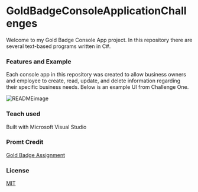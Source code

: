 # GoldBadgeConsoleApplicationChallenges
Welcome to my Gold Badge Console App project. In this repository there are several text-based programs written in C#.
### Features and Example
Each console app in this repository was created to allow business owners and employee to create, read, update, and delete information regarding their specific business needs. Below is an example UI from Challenge One.

![READMEimage](https://user-images.githubusercontent.com/74275900/102310622-56fc6780-3f39-11eb-83a4-503c5f5fcaa7.png)
### Teach used
Built with Microsoft Visual Studio
### Promt Credit
[Gold Badge Assignment](https://elevenfifty.instructure.com/courses/441/assignments/6867)
### License
[MIT](https://choosealicense.com/licenses/mit/)

